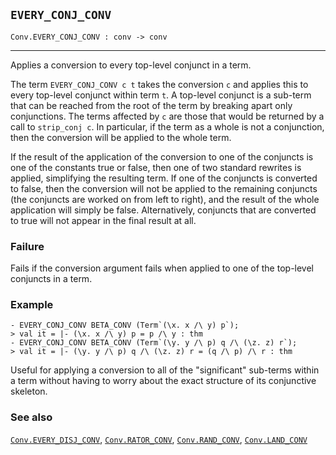 ## `EVERY_CONJ_CONV`

``` hol4
Conv.EVERY_CONJ_CONV : conv -> conv
```

------------------------------------------------------------------------

Applies a conversion to every top-level conjunct in a term.

The term `EVERY_CONJ_CONV c t` takes the conversion `c` and applies this
to every top-level conjunct within term `t`. A top-level conjunct is a
sub-term that can be reached from the root of the term by breaking apart
only conjunctions. The terms affected by `c` are those that would be
returned by a call to `strip_conj c`. In particular, if the term as a
whole is not a conjunction, then the conversion will be applied to the
whole term.

If the result of the application of the conversion to one of the
conjuncts is one of the constants true or false, then one of two
standard rewrites is applied, simplifying the resulting term. If one of
the conjuncts is converted to false, then the conversion will not be
applied to the remaining conjuncts (the conjuncts are worked on from
left to right), and the result of the whole application will simply be
false. Alternatively, conjuncts that are converted to true will not
appear in the final result at all.

### Failure

Fails if the conversion argument fails when applied to one of the
top-level conjuncts in a term.

### Example

``` hol4
- EVERY_CONJ_CONV BETA_CONV (Term`(\x. x /\ y) p`);
> val it = |- (\x. x /\ y) p = p /\ y : thm
- EVERY_CONJ_CONV BETA_CONV (Term`(\y. y /\ p) q /\ (\z. z) r`);
> val it = |- (\y. y /\ p) q /\ (\z. z) r = (q /\ p) /\ r : thm
```

Useful for applying a conversion to all of the "significant" sub-terms
within a term without having to worry about the exact structure of its
conjunctive skeleton.

### See also

[`Conv.EVERY_DISJ_CONV`](#Conv.EVERY_DISJ_CONV),
[`Conv.RATOR_CONV`](#Conv.RATOR_CONV),
[`Conv.RAND_CONV`](#Conv.RAND_CONV), [`Conv.LAND_CONV`](#Conv.LAND_CONV)

